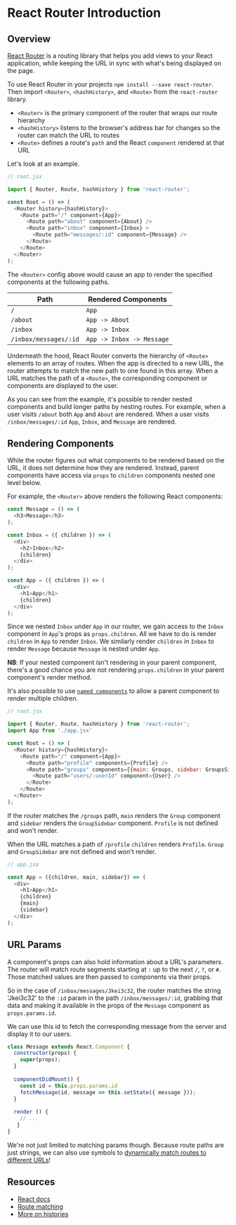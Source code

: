 # React Router Introduction

## Overview

[React Router](https://github.com/ReactTraining/react-router/) is a routing 
library that helps you add views to your React application, while keeping the 
URL in sync with what's being displayed on the page.

To use React Router in your projects `npm install --save react-router`. Then
import `<Router>`, `<hashHistory>`, and `<Route>` from the `react-router` library.

* `<Router>` is the primary component of the router that wraps our route hierarchy
* `<hashHistory>` listens to the browser's address bar for changes so the router
can match the URL to routes
* `<Route>` defines a route's `path` and the React `component` rendered
at that URL


Let's look at an example.

```js
// root.jsx

import { Router, Route, hashHistory } from 'react-router';

const Root = () => (
  <Router history={hashHistory}>
    <Route path="/" component={App}>
      <Route path="about" component={About} />
      <Route path="inbox" component={Inbox} >
        <Route path="messages/:id" component={Message} />
      </Route>
    </Route>
  </Router>
);
```

The `<Router>` config above would cause an app to render the specified components at 
the following paths.

Path                    | Rendered Components
------------------------|-----------
`/`                     | `App`
`/about`                | `App -> About`
`/inbox`                | `App -> Inbox`
`/inbox/messages/:id`   | `App -> Inbox -> Message`

Underneath the hood, React Router converts the hierarchy of 
`<Route>` elements to an array of routes. When the app is directed to a new URL, the 
router attempts to match the new path to one found in this array. 
When a URL matches the path of a `<Route>`, the corresponding 
component or components are displayed to the user.

As you can see from the example, it's possible to render nested components 
and build longer paths by nesting routes. For example, when a user 
visits `/about` both `App` and `About` are rendered. When a user visits 
`/inbox/messages/:id` `App`, `Inbox`, and `Message` are rendered.

## Rendering Components

While the router figures out what components to be rendered based on the URL,
it does not determine how they are rendered. Instead, parent components have 
access via `props` to `children` components nested one level below.

For example, the `<Router>` above renders the following React components:

```js
const Message = () => (
  <h3>Message</h3>
);
```

```js
const Inbox = ({ children }) => (
  <div>
    <h2>Inbox</h2>
    {children}
  </div>
);

```

```js
const App = ({ children }) => (
  <div>
    <h1>App</h1>
    {children}
  </div>
);
```

Since we nested `Inbox` under `App` in our router, we gain access to the
`Inbox` component in `App`'s props as `props.children`. All we have to do is render 
`children` in `App` to render `Inbox`. We similarly render `children` in `Inbox` to
render `Message` because `Message` is nested under `App`.

**NB**: If your nested component isn't rendering in your parent component,
there's a good chance you are not rendering `props.children` in your parent component's
render method.

It's also possible to use [`named components`](https://github.com/ReactTraining/react-router/blob/master/docs/API.md#named-components) to allow a parent component to render multiple children.

```js
// root.jsx

import { Router, Route, hashHistory } from 'react-router';
import App from './app.jsx'

const Root = () => (
  <Router history={hashHistory}>
    <Route path="/" component={App}>
      <Route path="profile" components={Profile} />
      <Route path="groups" components={{main: Groups, sidebar: GroupsSidebar}} />
        <Route path="users/:userId" component={User} />
      </Route>
    </Route>
  </Router>
);
```

If the router matches the `/groups` path, `main` renders the `Group` component 
and `sidebar` renders the `GroupSidebar` component. `Profile` is not defined and 
won't render. 

When the URL matches a path of `/profile` `children` renders `Profile`.
`Group` and `GroupSidebar` are not defined and won't render.

```js
// app.jsx

const App = ({children, main, sidebar}) => (
  <div>
    <h1>App</h1>
    {children}
    {main}
    {sidebar}
  </div>
);
```

## URL Params

A component's props can also hold information about a URL's parameters.
The router will match route segments starting at `:` up to the next `/`, `?`,
or `#`. Those matched values are then passed to components via their props.

So in the case of `/inbox/messages/Jkei3c32`, the router matches the string
'Jkei3c32' to the `:id` param in the path `/inbox/messages/:id`, grabbing that data and 
making it available in the props of the `Message` component as `props.params.id`.

We can use this id to fetch the corresponding message from the server and
display it to our users.

```js
class Message extends React.Component {
  constructor(props) {
    super(props);
  }
  
  componentDidMount() {
    const id = this.props.params.id
    fetchMessage(id, message => this.setState({ message }));
  }
  
  render () {
    // ...
   }
}

```

We're not just limited to matching params though. Because route paths are just
strings, we can also use symbols to [dynamically match routes to different URLs](https://github.com/ReactTraining/react-router/blob/master/docs/guides/RouteMatching.md#path-syntax)!

## Resources

* [React docs](https://github.com/ReactTraining/react-router/)
* [Route matching](https://github.com/ReactTraining/react-router/blob/master/docs/guides/RouteMatching.md)
* [More on histories](https://github.com/ReactTraining/react-router/blob/master/docs/guides/Histories.md#hashhistory)
